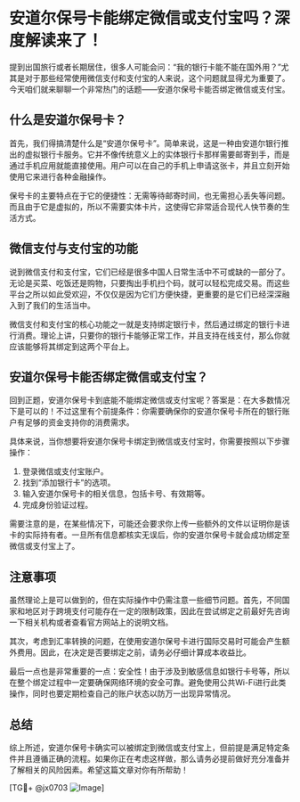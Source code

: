 # 安道尔保号卡能绑定微信或支付宝吗？深度解读来了！

提到出国旅行或者长期居住，很多人可能会问：“我的银行卡能不能在国外用？”尤其是对于那些经常使用微信支付和支付宝的人来说，这个问题就显得尤为重要了。今天咱们就来聊聊一个非常热门的话题——安道尔保号卡能否绑定微信或支付宝。

## 什么是安道尔保号卡？

首先，我们得搞清楚什么是“安道尔保号卡”。简单来说，这是一种由安道尔银行推出的虚拟银行卡服务。它并不像传统意义上的实体银行卡那样需要邮寄到手，而是通过手机应用就能直接使用。用户可以在自己的手机上申请这张卡，并且立刻开始使用它来进行各种金融操作。

保号卡的主要特点在于它的便捷性：无需等待邮寄时间，也无需担心丢失等问题。而且由于它是虚拟的，所以不需要实体卡片，这使得它非常适合现代人快节奏的生活方式。

## 微信支付与支付宝的功能

说到微信支付和支付宝，它们已经是很多中国人日常生活中不可或缺的一部分了。无论是买菜、吃饭还是购物，只要掏出手机扫个码，就可以轻松完成交易。而这些平台之所以如此受欢迎，不仅仅是因为它们方便快捷，更重要的是它们已经深深融入到了我们的生活当中。

微信支付和支付宝的核心功能之一就是支持绑定银行卡，然后通过绑定的银行卡进行消费。理论上讲，只要你的银行卡能够正常工作，并且支持在线支付，那么你就应该能够将其绑定到这两个平台上。

## 安道尔保号卡能否绑定微信或支付宝？

回到正题，安道尔保号卡到底能不能绑定微信或支付宝呢？答案是：在大多数情况下是可以的！不过这里有个前提条件：你需要确保你的安道尔保号卡所在的银行账户有足够的资金支持你的消费需求。

具体来说，当你想要将安道尔保号卡绑定到微信或支付宝时，你需要按照以下步骤操作：

1. 登录微信或支付宝账户。
2. 找到“添加银行卡”的选项。
3. 输入安道尔保号卡的相关信息，包括卡号、有效期等。
4. 完成身份验证过程。

需要注意的是，在某些情况下，可能还会要求你上传一些额外的文件以证明你是该卡的实际持有者。一旦所有信息都核实无误后，你的安道尔保号卡就会成功绑定至微信或支付宝上了。

## 注意事项

虽然理论上是可以做到的，但在实际操作中仍需注意一些细节问题。首先，不同国家和地区对于跨境支付可能存在一定的限制政策，因此在尝试绑定之前最好先咨询一下相关机构或者查看官方网站上的说明文档。

其次，考虑到汇率转换的问题，在使用安道尔保号卡进行国际交易时可能会产生额外费用。因此，在决定是否要绑定之前，请务必仔细计算成本收益比。

最后一点也是非常重要的一点：安全性！由于涉及到敏感信息如银行卡号等，所以在整个绑定过程中一定要确保网络环境的安全可靠。避免使用公共Wi-Fi进行此类操作，同时也要定期检查自己的账户状态以防万一出现异常情况。

## 总结

综上所述，安道尔保号卡确实可以被绑定到微信或支付宝上，但前提是满足特定条件并且遵循正确的流程。如果你正在考虑这样做，那么请务必提前做好充分准备并了解相关的风险因素。希望这篇文章对你有所帮助！

[TG💪+ @jx0703 ![Image](https://github.com/user-attachments/assets/dbca1d08-cadb-493c-b0ec-ad6f7a83f270)]